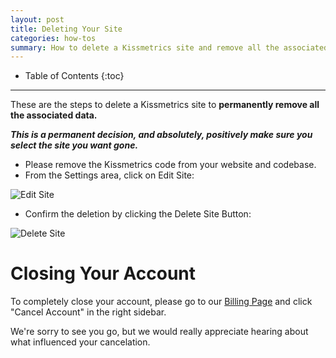```yaml
---
layout: post
title: Deleting Your Site
categories: how-tos
summary: How to delete a Kissmetrics site and remove all the associated data.
---
```

* Table of Contents
{:toc}
* * *

These are the steps to delete a Kissmetrics site to **permanently remove all the associated data.**

***This is a permanent decision, and absolutely, positively make sure you select the site you want gone.***

* Please remove the Kissmetrics code from your website and codebase.
* From the Settings area, click on Edit Site:

![Edit Site][ss-1]

* Confirm the deletion by clicking the Delete Site Button:

![Delete Site][ss-2]

# Closing Your Account

To completely close your account, please go to our [Billing Page][billing] and click "Cancel Account" in the right sidebar.

We're sorry to see you go, but we would really appreciate hearing about what influenced your cancelation.

[ss-1]: https://s3.amazonaws.com/kissmetrics-support-files/assets/how-tos/delete-site/edit-site.png
[ss-2]: https://s3.amazonaws.com/kissmetrics-support-files/assets/how-tos/delete-site/delete-site.png

[billing]: https://app.kissmetrics.com/pay
